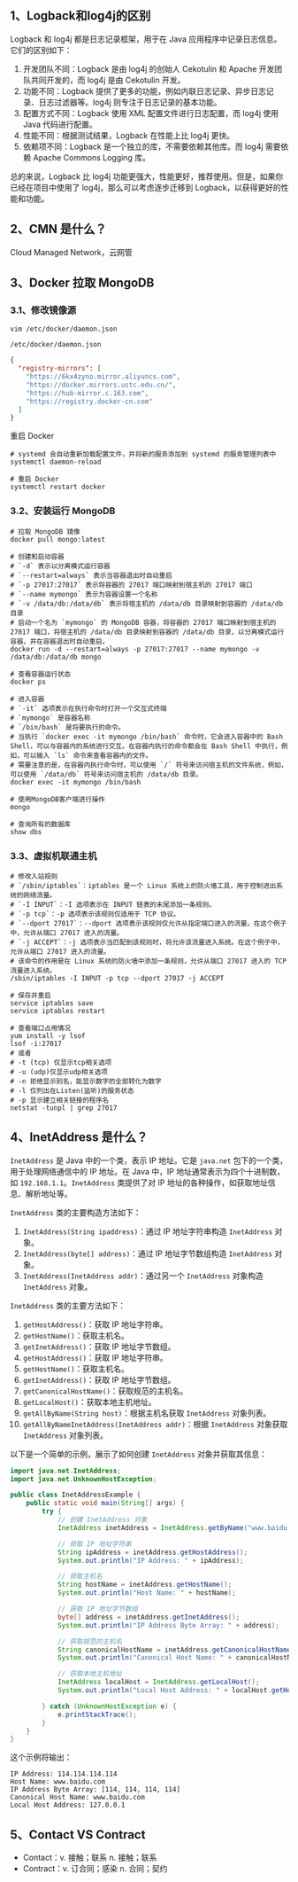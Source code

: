 ## 1、Logback和log4j的区别

Logback 和 log4j 都是日志记录框架，用于在 Java 应用程序中记录日志信息。它们的区别如下：

 1. 开发团队不同：Logback 是由 log4j 的创始人 Cekotulin 和 Apache 开发团队共同开发的，而 log4j 是由 Cekotulin 开发。
 2. 功能不同：Logback 提供了更多的功能，例如内联日志记录、异步日志记录、日志过滤器等。log4j 则专注于日志记录的基本功能。
 3. 配置方式不同：Logback 使用 XML 配置文件进行日志配置，而 log4j 使用 Java 代码进行配置。
 4. 性能不同：根据测试结果，Logback 在性能上比 log4j 更快。
 5. 依赖项不同：Logback 是一个独立的库，不需要依赖其他库。而 log4j 需要依赖 Apache Commons Logging 库。

总的来说，Logback 比 log4j 功能更强大，性能更好，推荐使用。但是，如果你已经在项目中使用了 log4j，那么可以考虑逐步迁移到 Logback，以获得更好的性能和功能。



## 2、CMN 是什么？

Cloud Managed Network，云网管



## 3、Docker 拉取 MongoDB

### 3.1、修改镜像源

```shell
vim /etc/docker/daemon.json
```

`/etc/docker/daemon.json`

```json
{
  "registry-mirrors": [
    "https://6kx4zyno.mirror.aliyuncs.com",
    "https://docker.mirrors.ustc.edu.cn/",
    "https://hub-mirror.c.163.com",
    "https://registry.docker-cn.com"
  ]
}
```

重启 Docker

```shell
# systemd 会自动重新加载配置文件，并将新的服务添加到 systemd 的服务管理列表中
systemctl daemon-reload

# 重启 Docker
systemctl restart docker
```

### 3.2、安装运行 MongoDB

```shell
# 拉取 MongoDB 镜像
docker pull mongo:latest

# 创建和启动容器
# `-d` 表示以分离模式运行容器
# `--restart=always` 表示当容器退出时自动重启
# `-p 27017:27017` 表示将容器的 27017 端口映射到宿主机的 27017 端口
# `--name mymongo` 表示为容器设置一个名称
# `-v /data/db:/data/db` 表示将宿主机的 /data/db 目录映射到容器的 /data/db 目录
# 启动一个名为 `mymongo` 的 MongoDB 容器，将容器的 27017 端口映射到宿主机的 27017 端口，将宿主机的 /data/db 目录映射到容器的 /data/db 目录，以分离模式运行容器，并在容器退出时自动重启。
docker run -d --restart=always -p 27017:27017 --name mymongo -v /data/db:/data/db mongo

# 查看容器运行状态
docker ps

# 进入容器
# `-it` 选项表示在执行命令时打开一个交互式终端
# `mymongo` 是容器名称
# `/bin/bash` 是将要执行的命令。
# 当执行 `docker exec -it mymongo /bin/bash` 命令时，它会进入容器中的 Bash  Shell，可以与容器内的系统进行交互。在容器内执行的命令都会在 Bash Shell 中执行，例如，可以输入 `ls` 命令来查看容器内的文件。
# 需要注意的是，在容器内执行命令时，可以使用 `/` 符号来访问宿主机的文件系统，例如，可以使用 `/data/db` 符号来访问宿主机的 /data/db 目录。
docker exec -it mymongo /bin/bash

# 使用MongoDB客户端进行操作 
mongo 

# 查询所有的数据库 
show dbs
```

### 3.3、虚拟机联通主机

```shell
# 修改入站规则
# `/sbin/iptables`：iptables 是一个 Linux 系统上的防火墙工具，用于控制进出系统的网络流量。
# `-I INPUT`：-I 选项表示在 INPUT 链表的末尾添加一条规则。
# `-p tcp`：-p 选项表示该规则仅适用于 TCP 协议。
# `--dport 27017`：--dport 选项表示该规则仅允许从指定端口进入的流量。在这个例子中，允许从端口 27017 进入的流量。
# `-j ACCEPT`：-j 选项表示当匹配到该规则时，将允许该流量进入系统。在这个例子中，允许从端口 27017 进入的流量。
# 该命令的作用是在 Linux 系统的防火墙中添加一条规则，允许从端口 27017 进入的 TCP 流量进入系统。
/sbin/iptables -I INPUT -p tcp --dport 27017 -j ACCEPT

# 保存并重启
service iptables save
service iptables restart

# 查看端口占用情况
yum install -y lsof
lsof -i:27017
# 或者
# -t (tcp) 仅显示tcp相关选项
# -u (udp)仅显示udp相关选项
# -n 拒绝显示别名，能显示数字的全部转化为数字
# -l 仅列出在Listen(监听)的服务状态
# -p 显示建立相关链接的程序名
netstat -tunpl | grep 27017
```



## 4、InetAddress 是什么？

`InetAddress` 是 Java 中的一个类，表示 IP 地址。它是 `java.net` 包下的一个类，用于处理网络通信中的 IP 地址。在 Java 中，IP 地址通常表示为四个十进制数，如 `192.168.1.1`。`InetAddress` 类提供了对 IP 地址的各种操作，如获取地址信息、解析地址等。

 `InetAddress` 类的主要构造方法如下：

 1. `InetAddress(String ipaddress)`：通过 IP 地址字符串构造 `InetAddress` 对象。
 2. `InetAddress(byte[] address)`：通过 IP 地址字节数组构造 `InetAddress` 对象。
 3. `InetAddress(InetAddress addr)`：通过另一个 `InetAddress` 对象构造 `InetAddress` 对象。

 `InetAddress` 类的主要方法如下：

 1. `getHostAddress()`：获取 IP 地址字符串。
 2. `getHostName()`：获取主机名。
 3. `getInetAddress()`：获取 IP 地址字节数组。
 4. `getHostAddress()`：获取 IP 地址字符串。
 5. `getHostName()`：获取主机名。
 6. `getInetAddress()`：获取 IP 地址字节数组。
 7. `getCanonicalHostName()`：获取规范的主机名。
 8. `getLocalHost()`：获取本地主机地址。
 9. `getAllByName(String host)`：根据主机名获取 `InetAddress` 对象列表。
 10. `getAllByNameInetAddress(InetAddress addr)`：根据 `InetAddress` 对象获取 `InetAddress` 对象列表。

 以下是一个简单的示例，展示了如何创建 `InetAddress` 对象并获取其信息：

 ```java
 import java.net.InetAddress;
 import java.net.UnknownHostException;
 
 public class InetAddressExample {
     public static void main(String[] args) {
         try {
             // 创建 InetAddress 对象
             InetAddress inetAddress = InetAddress.getByName("www.baidu.com");
 
             // 获取 IP 地址字符串
             String ipAddress = inetAddress.getHostAddress();
             System.out.println("IP Address: " + ipAddress);
 
             // 获取主机名
             String hostName = inetAddress.getHostName();
             System.out.println("Host Name: " + hostName);
 
             // 获取 IP 地址字节数组
             byte[] address = inetAddress.getInetAddress();
             System.out.println("IP Address Byte Array: " + address);
 
             // 获取规范的主机名
             String canonicalHostName = inetAddress.getCanonicalHostName();
             System.out.println("Canonical Host Name: " + canonicalHostName);
 
             // 获取本地主机地址
             InetAddress localHost = InetAddress.getLocalHost();
             System.out.println("Local Host Address: " + localHost.getHostAddress());
 
         } catch (UnknownHostException e) {
             e.printStackTrace();
         }
     }
 }
 ```

 这个示例将输出：

 ```
 IP Address: 114.114.114.114
 Host Name: www.baidu.com
 IP Address Byte Array: [114, 114, 114, 114]
 Canonical Host Name: www.baidu.com
 Local Host Address: 127.0.0.1
 ```



## 5、Contact VS Contract

- Contact：v. 接触；联系 n. 接触；联系
- Contract：v. 订合同；感染 n. 合同；契约
